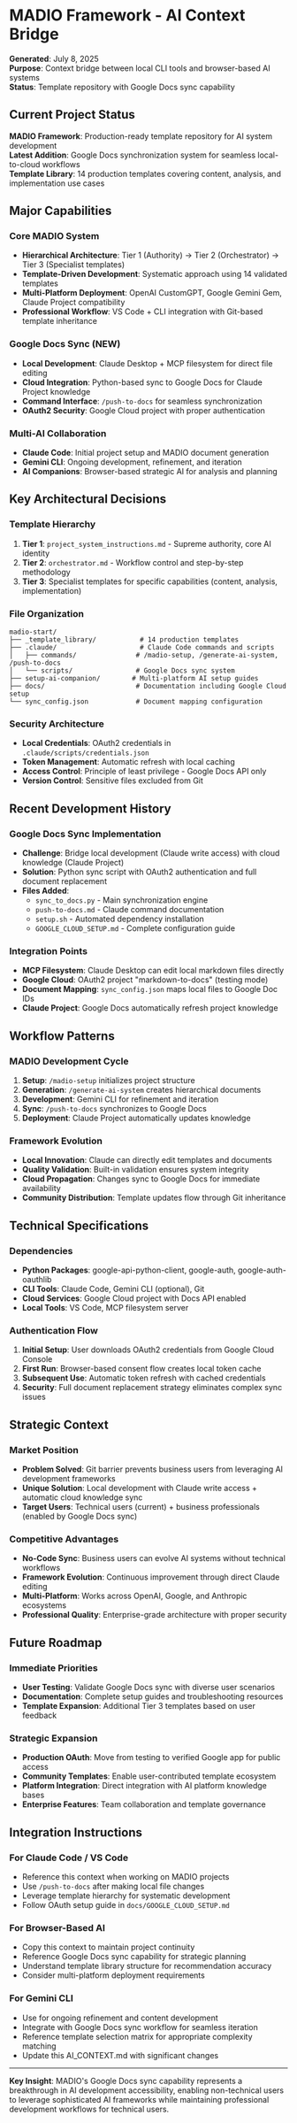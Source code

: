 # MADIO Framework - AI Context Bridge

**Generated**: July 8, 2025  
**Purpose**: Context bridge between local CLI tools and browser-based AI systems  
**Status**: Template repository with Google Docs sync capability

## Current Project Status

**MADIO Framework**: Production-ready template repository for AI system development  
**Latest Addition**: Google Docs synchronization system for seamless local-to-cloud workflows  
**Template Library**: 14 production templates covering content, analysis, and implementation use cases

## Major Capabilities

### **Core MADIO System**
- **Hierarchical Architecture**: Tier 1 (Authority) → Tier 2 (Orchestrator) → Tier 3 (Specialist templates)
- **Template-Driven Development**: Systematic approach using 14 validated templates
- **Multi-Platform Deployment**: OpenAI CustomGPT, Google Gemini Gem, Claude Project compatibility
- **Professional Workflow**: VS Code + CLI integration with Git-based template inheritance

### **Google Docs Sync (NEW)**
- **Local Development**: Claude Desktop + MCP filesystem for direct file editing
- **Cloud Integration**: Python-based sync to Google Docs for Claude Project knowledge
- **Command Interface**: `/push-to-docs` for seamless synchronization
- **OAuth2 Security**: Google Cloud project with proper authentication

### **Multi-AI Collaboration**
- **Claude Code**: Initial project setup and MADIO document generation
- **Gemini CLI**: Ongoing development, refinement, and iteration
- **AI Companions**: Browser-based strategic AI for analysis and planning

## Key Architectural Decisions

### **Template Hierarchy**
1. **Tier 1**: `project_system_instructions.md` - Supreme authority, core AI identity
2. **Tier 2**: `orchestrator.md` - Workflow control and step-by-step methodology
3. **Tier 3**: Specialist templates for specific capabilities (content, analysis, implementation)

### **File Organization**
```
madio-start/
├── _template_library/           # 14 production templates
├── .claude/                     # Claude Code commands and scripts
│   ├── commands/               # /madio-setup, /generate-ai-system, /push-to-docs
│   └── scripts/                # Google Docs sync system
├── setup-ai-companion/        # Multi-platform AI setup guides
├── docs/                       # Documentation including Google Cloud setup
└── sync_config.json            # Document mapping configuration
```

### **Security Architecture**
- **Local Credentials**: OAuth2 credentials in `.claude/scripts/credentials.json`
- **Token Management**: Automatic refresh with local caching
- **Access Control**: Principle of least privilege - Google Docs API only
- **Version Control**: Sensitive files excluded from Git

## Recent Development History

### **Google Docs Sync Implementation**
- **Challenge**: Bridge local development (Claude write access) with cloud knowledge (Claude Project)
- **Solution**: Python sync script with OAuth2 authentication and full document replacement
- **Files Added**: 
  - `sync_to_docs.py` - Main synchronization engine
  - `push-to-docs.md` - Claude command documentation
  - `setup.sh` - Automated dependency installation
  - `GOOGLE_CLOUD_SETUP.md` - Complete configuration guide

### **Integration Points**
- **MCP Filesystem**: Claude Desktop can edit local markdown files directly
- **Google Cloud**: OAuth2 project "markdown-to-docs" (testing mode)
- **Document Mapping**: `sync_config.json` maps local files to Google Doc IDs
- **Claude Project**: Google Docs automatically refresh project knowledge

## Workflow Patterns

### **MADIO Development Cycle**
1. **Setup**: `/madio-setup` initializes project structure
2. **Generation**: `/generate-ai-system` creates hierarchical documents
3. **Development**: Gemini CLI for refinement and iteration
4. **Sync**: `/push-to-docs` synchronizes to Google Docs
5. **Deployment**: Claude Project automatically updates knowledge

### **Framework Evolution**
- **Local Innovation**: Claude can directly edit templates and documents
- **Quality Validation**: Built-in validation ensures system integrity
- **Cloud Propagation**: Changes sync to Google Docs for immediate availability
- **Community Distribution**: Template updates flow through Git inheritance

## Technical Specifications

### **Dependencies**
- **Python Packages**: google-api-python-client, google-auth, google-auth-oauthlib
- **CLI Tools**: Claude Code, Gemini CLI (optional), Git
- **Cloud Services**: Google Cloud project with Docs API enabled
- **Local Tools**: VS Code, MCP filesystem server

### **Authentication Flow**
1. **Initial Setup**: User downloads OAuth2 credentials from Google Cloud Console
2. **First Run**: Browser-based consent flow creates local token cache
3. **Subsequent Use**: Automatic token refresh with cached credentials
4. **Security**: Full document replacement strategy eliminates complex sync issues

## Strategic Context

### **Market Position**
- **Problem Solved**: Git barrier prevents business users from leveraging AI development frameworks
- **Unique Solution**: Local development with Claude write access + automatic cloud knowledge sync
- **Target Users**: Technical users (current) + business professionals (enabled by Google Docs sync)

### **Competitive Advantages**
- **No-Code Sync**: Business users can evolve AI systems without technical workflows
- **Framework Evolution**: Continuous improvement through direct Claude editing
- **Multi-Platform**: Works across OpenAI, Google, and Anthropic ecosystems
- **Professional Quality**: Enterprise-grade architecture with proper security

## Future Roadmap

### **Immediate Priorities**
- **User Testing**: Validate Google Docs sync with diverse user scenarios
- **Documentation**: Complete setup guides and troubleshooting resources
- **Template Expansion**: Additional Tier 3 templates based on user feedback

### **Strategic Expansion**
- **Production OAuth**: Move from testing to verified Google app for public access
- **Community Templates**: Enable user-contributed template ecosystem
- **Platform Integration**: Direct integration with AI platform knowledge bases
- **Enterprise Features**: Team collaboration and template governance

## Integration Instructions

### **For Claude Code / VS Code**
- Reference this context when working on MADIO projects
- Use `/push-to-docs` after making local file changes
- Leverage template hierarchy for systematic development
- Follow OAuth setup guide in `docs/GOOGLE_CLOUD_SETUP.md`

### **For Browser-Based AI**
- Copy this context to maintain project continuity
- Reference Google Docs sync capability for strategic planning
- Understand template library structure for recommendation accuracy
- Consider multi-platform deployment requirements

### **For Gemini CLI**
- Use for ongoing refinement and content development
- Integrate with Google Docs sync workflow for seamless iteration
- Reference template selection matrix for appropriate complexity matching
- Update this AI_CONTEXT.md with significant changes

---

**Key Insight**: MADIO's Google Docs sync capability represents a breakthrough in AI development accessibility, enabling non-technical users to leverage sophisticated AI frameworks while maintaining professional development workflows for technical users.

